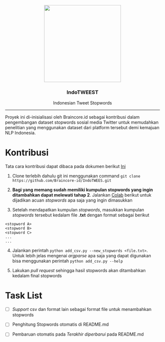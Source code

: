 <div align="center">
  <img src="https://raw.githubusercontent.com/Braincore-id/IndoTWEEST/main/img/logo.png" width="250" height="250">
  <h3 align="center">IndoTWEEST</h3>
  <p align="center">
    Indonesian Tweet Stopwords
  </p>
</div>

<hr>

Proyek ini di-inisialisasi oleh Braincore.id sebagai kontribusi dalam pengembangan dataset stopwords sosial media Twitter untuk memudahkan penelitian yang menggunakan dataset dari platform tersebut demi kemajuan NLP Indonesia.

# Kontribusi
Tata cara kontribusi dapat dibaca pada dokumen berikut <a href="https://docs.google.com/document/d/1_PNpGe5q22N0qkY7aN8BhDf2bsHhEehSSYoyw50_myQ/edit?usp=sharing" target="_blank">Ini</a>

1. Clone terlebih dahulu git ini menggunakan command `git clone https://github.com/Braincore-id/IndoTWEES.git`

2. **Bagi yang memang sudah memiliki kumpulan stopwords yang ingin ditambahkan dapat melewati tahap 2**. Jalankan [Colab](https://colab.research.google.com/drive/1bSHsso2kJfvbxH5Gs70RtrLQQdz13J6T?usp=sharing) berikut untuk dijadikan acuan *stopwords* apa saja yang ingin dimasukkan

3. Setelah mendapatkan kumpulan *stopwords*, masukkan kumpulan *stopwords* tersebut kedalam file **.txt** dengan format sebagai berikut
```
<stopword A>
<stopword B>
<stopword C>
...
...

```
4. Jalankan perintah `python add_csv.py --new_stopwords <file.txt>`. Untuk lebih jelas mengenai *argparse* apa saja yang dapat digunakan bisa menggunakan perintah `python add_csv.py --help`

5. Lakukan *pull request* sehingga hasil stopwords akan ditambahkan kedalam final stopwords


# Task List
- [ ] *Support* csv dan format lain sebagai format file untuk menambahkan stopwords
- [ ] Penghitung Stopwords otomatis di README.md
- [ ] Pembaruan otomatis pada *Terakhir diperbarui* pada README.md

